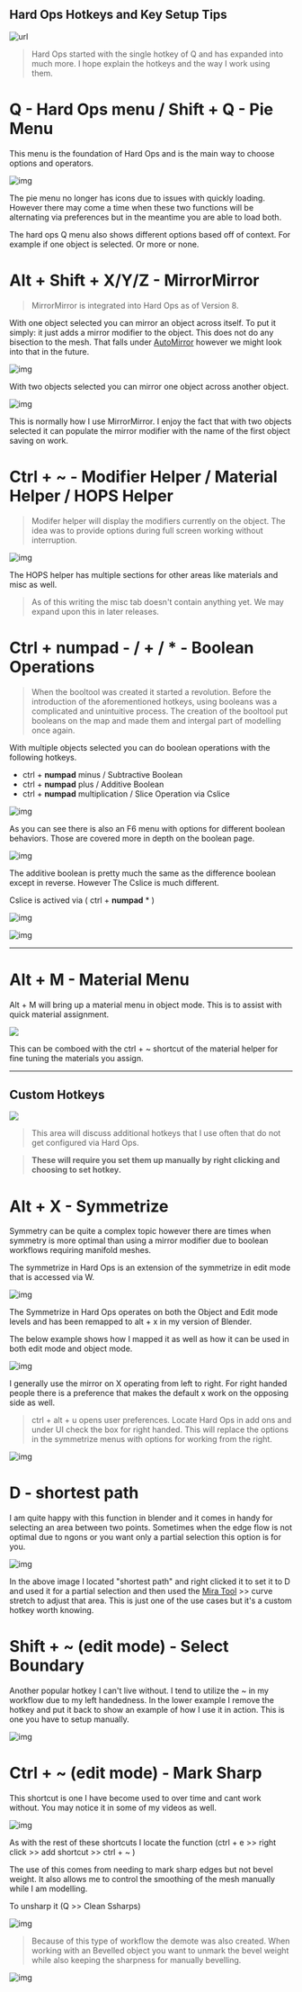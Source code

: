 ## Hard Ops Hotkeys and Key Setup Tips

![url](https://raw.githubusercontent.com/mx1001/hardops_manual/master/docs/Hops/menus/img\computer2.gif)

> Hard Ops started with the single hotkey of Q and has expanded into much more. I hope explain the hotkeys and the way I work using them.

# Q - Hard Ops menu / Shift + Q - Pie Menu

This menu is the foundation of Hard Ops and is the main way to choose options and operators.

![img](https://raw.githubusercontent.com/mx1001/hardops_manual/master/docs/Hops/menus/img\hotkey\h2.gif)

The pie menu no longer has icons due to issues with quickly loading. However there may come a time when these two functions will be alternating via preferences but in the meantime you are able to load both.

The hard ops Q menu also shows different options based off of context. For example if one object is selected. Or more or none.



# Alt + Shift + X/Y/Z - MirrorMirror

> MirrorMirror is integrated into Hard Ops as of Version 8.

With one object selected you can mirror an object across itself. To put it simply: it just adds a mirror modifier to the object. This does not do any bisection to the mesh. That falls under [AutoMirror](http://blenderaddonlist.blogspot.com/2014/07/addon-auto-mirror.html) however we might look into that in the future.

![img](https://raw.githubusercontent.com/mx1001/hardops_manual/master/docs/Hops/menus/img\hotkey\h3.gif)

With two objects selected you can mirror one object across another object.

![img](https://raw.githubusercontent.com/mx1001/hardops_manual/master/docs/Hops/menus/img\hotkey\h4.gif)

This is normally how I use MirrorMirror. I enjoy the fact that with two objects selected it can populate the mirror modifier with the name of the first object saving on work.

# Ctrl + ~ - Modifier Helper / Material Helper / HOPS Helper

> Modifer helper will display the modifiers currently on the object. The idea was to provide options during full screen working without interruption.

![img](https://raw.githubusercontent.com/mx1001/hardops_manual/master/docs/Hops/menus/img\hotkey\h5.gif)

The HOPS helper has multiple sections for other areas like materials and misc as well.

> As of this writing the misc tab doesn't contain anything yet. We may expand upon this in later releases.

# Ctrl + **numpad** - / + / * - Boolean Operations

> When the booltool was created it started a revolution. Before the introduction of the aforementioned hotkeys, using booleans was a complicated and unintuitive process. The creation of the booltool put booleans on the map and made them and intergal part of modelling once again.

With multiple objects selected you can do boolean operations with the following hotkeys.

- ctrl + **numpad** minus / Subtractive Boolean
- ctrl + **numpad** plus / Additive Boolean
- ctrl + **numpad** multiplication / Slice Operation via Cslice

![img](https://raw.githubusercontent.com/mx1001/hardops_manual/master/docs/Hops/menus/img\hotkey\h6.gif)

As you can see there is also an F6 menu with options for different boolean behaviors. Those are covered more in depth on the boolean page.

![img](https://raw.githubusercontent.com/mx1001/hardops_manual/master/docs/Hops/menus/img\hotkey\h7.gif)

The additive boolean is pretty much the same as the difference boolean except in reverse. However The Cslice is much different.

Cslice is actived via ( ctrl + **numpad** * )

![img](https://raw.githubusercontent.com/mx1001/hardops_manual/master/docs/Hops/menus/img\hotkey\h9.gif)

![img](https://raw.githubusercontent.com/mx1001/hardops_manual/master/docs/Hops/menus/img\hotkey\h8.gif)
___

# Alt + M - Material Menu

Alt + M will bring up a material menu in object mode. This is to assist with quick material assignment.

![](https://raw.githubusercontent.com/mx1001/hardops_manual/master/docs/Hops/menus/img\hotkey\h16.gif)

This can be comboed with the ctrl + ~ shortcut of the material helper for fine tuning the materials you assign.

___

## Custom Hotkeys

![](https://raw.githubusercontent.com/mx1001/hardops_manual/master/docs/Hops/menus/img\stuffed.gif)

> This area will discuss additional hotkeys that I use often that do not get configured via Hard Ops.

> **These will require you set them up manually by right clicking and choosing to set hotkey.**

# Alt + X - Symmetrize

Symmetry can be quite a complex topic however there are times when symmetry is more optimal than using a mirror modifier due to boolean workflows requiring manifold meshes.

The symmetrize in Hard Ops is an extension of the symmetrize in edit mode that is accessed via W.

![img](https://raw.githubusercontent.com/mx1001/hardops_manual/master/docs/Hops/menus/img\hotkey\h13.gif)

The Symmetrize in Hard Ops operates on both the Object and Edit mode levels and has been remapped to alt + x in my version of Blender.

The below example shows how I mapped it as well as how it can be used in both edit mode and object mode.

![img](https://raw.githubusercontent.com/mx1001/hardops_manual/master/docs/Hops/menus/img\hotkey\h14.gif)

I generally use the mirror on X operating from left to right. For right handed people there is a preference that makes the default x work on the opposing side as well.

> ctrl + alt + u opens user preferences. Locate Hard Ops in add ons and under UI check the box for right handed. This will replace the options in the symmetrize menus with options for working from the right.

![img](https://raw.githubusercontent.com/mx1001/hardops_manual/master/docs/Hops/menus/img\hotkey\h15.gif)



# D - shortest path

I am quite happy with this function in blender and it comes in handy for selecting an area between two points. Sometimes when the edge flow is not optimal due to ngons or you want only a partial selection this option is for you.

 ![img](https://raw.githubusercontent.com/mx1001/hardops_manual/master/docs/Hops/menus/img\hotkey\h1.gif)

 In the above image I located "shortest path" and right clicked it to set it to D and used it for a partial selection and then used the [Mira Tool](http://blenderartists.org/forum/showthread.php?366107-MiraTools) >> curve stretch to adjust that area. This is just one of the use cases but it's a custom hotkey worth knowing.

# Shift + ~ (edit mode) - Select Boundary

Another popular hotkey I can't live without. I tend to utilize the ~ in my workflow due to my left handedness. In the lower example I remove the hotkey and put it back to show an example of how I use it in action. This is one you have to setup manually. 

![img](https://raw.githubusercontent.com/mx1001/hardops_manual/master/docs/Hops/menus/img\hotkey\h17.gif)


# Ctrl + ~ (edit mode) - Mark Sharp

This shortcut is one I have become used to over time and cant work without. You may notice it in some of my videos as well.

![img](https://raw.githubusercontent.com/mx1001/hardops_manual/master/docs/Hops/menus/img\hotkey\h10.gif)

As with the rest of these shortcuts I locate the function (ctrl + e >> right click >> add shortcut >> ctrl + ~ )

The use of this comes from needing to mark sharp edges but not bevel weight. It also allows me to control the smoothing of the mesh manually while I am modelling.

To unsharp it (Q >> Clean Ssharps)

![img](https://raw.githubusercontent.com/mx1001/hardops_manual/master/docs/Hops/menus/img\hotkey\h11.gif)

> Because of this type of workflow the demote was also created. When working with an Bevelled object you want to unmark the bevel weight while also keeping the sharpness for manually bevelling.

![img](https://raw.githubusercontent.com/mx1001/hardops_manual/master/docs/Hops/menus/img\hotkey\h12.gif)
